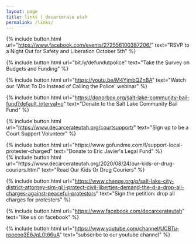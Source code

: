 ```yaml
---
layout: page
title: links | decarcerate utah
permalink: /links/
---
```

<div class="links">
  
  {% include button.html
  url="https://www.facebook.com/events/272556100387206/"
  text="RSVP to a Night Out for Safety and Liberation October 5th"
%} 
 
 {% include button.html
  url="bit.ly/defundutpolice"
  text="Take the Survey on Budgets and Funding"
%} 
 
{% include button.html
  url="https://youtu.be/M4YjmbQZnBA"
  text="Watch our 'What To Do Instead of Calling the Police' webinar"
%}   
  
{% include button.html
  url="https://donorbox.org/salt-lake-community-bail-fund?default_interval=o"
  text="Donate to the Salt Lake Community Bail Fund"
%} 
  
{% include button.html
  url="https://www.decarcerateutah.org/courtsupport/"
  text="Sign up to be a Court Support Volunteer"
%} 
  
  <div class="links">
{% include button.html
  url="https://www.gofundme.com/f/support-local-protester-charged"
  text="Donate to Eric Javier's Legal Fund"
%} 

<div class="links">
{% include button.html
  url="https://www.decarcerateutah.org/2020/08/24/our-kids-or-drug-couriers.html"
  text="Read Our Kids Or Drug Couriers"
%} 

{% include button.html
  url="https://www.change.org/p/salt-lake-city-district-attorney-sim-gill-protect-civil-liberties-demand-the-d-a-drop-all-charges-against-peaceful-protestors"
  text="Sign the petition: drop all charges for protesters"
%}  

{% include button.html
  url="https://www.facebook.com/decarcerateutah"
  text="like us on facebook"
%}

{% include button.html
  url="https://www.youtube.com/channel/UCBTu-rpoeoq3E6JqL0t66uA"
  text="subscribe to our youtube channel"
%}

</div>

